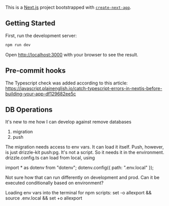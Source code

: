 This is a [Next.js](https://nextjs.org/) project bootstrapped with [`create-next-app`](https://github.com/vercel/next.js/tree/canary/packages/create-next-app).

## Getting Started

First, run the development server:

```bash
npm run dev
```

Open [http://localhost:3000](http://localhost:3000) with your browser to see the result.

## Pre-commit hooks

The Typescript check was added according to this article: https://javascript.plainenglish.io/catch-typescript-errors-in-nextjs-before-building-your-app-df129682ee5c

## DB Operations

It's new to me how I can develop against remove databases

1. migration
2. push

The migration needs access to env vars. It can load it itself.
Push, however, is just drizzle-kit push:pg. It's not a script. So it needs it in the environment.
drizzle.config.ts can load from local, using

import \* as dotenv from "dotenv";
dotenv.config({ path: ".env.local" });

Not sure how that can run differently on development and prod. Can it be executed conditionally based on environment?

Loading env vars into the terminal for npm scripts:
set -o allexport && source .env.local && set +o allexport

